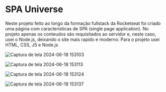 <h1>SPA Universe</h1>

<p>Neste projeto feito ao longo da formação fullstack da Rocketseat foi criado uma página com caracteristicas de SPA (single page application). No projeto apenas os conteudos são requisitados ao servidor e, neste caso,
usei o Node.js, deixando o site mais rapido e moderno. Para o projeto usei HTML, CSS, JS e Node.js</p>

![Captura de tela 2024-06-18 153103](https://github.com/mviniciussb/SPA-universe/assets/108037526/7c79a134-2110-43af-a889-ddad91538dbc)

![Captura de tela 2024-06-18 153113](https://github.com/mviniciussb/SPA-universe/assets/108037526/b5190ae2-90f3-447f-bbbe-4f08a346664f)

![Captura de tela 2024-06-18 153124](https://github.com/mviniciussb/SPA-universe/assets/108037526/5992e351-929b-48ac-8c93-e1069c4df75b)

![Captura de tela 2024-06-18 153137](https://github.com/mviniciussb/SPA-universe/assets/108037526/5bec4029-7cc0-49dc-8812-61dbbbb04fa7)
